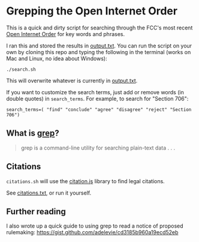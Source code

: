 # Grepping the Open Internet Order

This is a quick and dirty script for searching through the FCC's most recent [Open Internet Order](http://www.fcc.gov/document/fcc-releases-open-internet-order) for key words and phrases.

I ran this and stored the results in [output.txt](https://github.com/adelevie/open-internet-order/blob/master/output.txt). You can run the script on your own by cloning this repo and typing the following in the terminal (works on Mac and Linux, no idea about Windows):

```
./search.sh
```

This will overwrite whatever is currently in [output.txt](https://github.com/adelevie/open-internet-order/blob/master/output.txt).

If you want to customize the search terms, just add or remove words (in double quotes) in `search_terms`. For example, to search for "Section 706":

```
search_terms=( "find" "conclude" "agree" "disagree" "reject" "Section 706")
```

## What is [grep](https://en.wikipedia.org/wiki/Grep)?

> grep is a command-line utility for searching plain-text data . . .

## Citations

`citations.sh` will use the [citation.js](https://github.com/unitedstates/citation) library to find legal citations.

See [citations.txt](https://github.com/adelevie/open-internet-order/blob/master/citations.txt), or run it yourself.

## Further reading

I also wrote up a quick guide to using grep to read a notice of proposed rulemaking: https://gist.github.com/adelevie/cd3185b960a19ecd52eb
